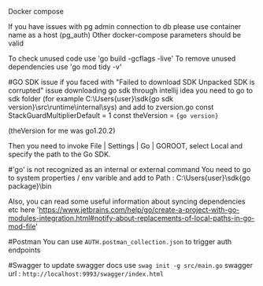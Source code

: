 Docker compose

If you have issues with pg admin connection to db please use container name as a host (pg_auth) 
Other docker-compose parameters should be valid

To check unused code use 'go build -gcflags -live'
To remove unused dependencies use 'go mod tidy -v'


#GO SDK issue
if you faced with "Failed to download SDK Unpacked SDK is corrupted" issue downloading go sdk through intellij idea
you need to go to sdk folder (for example C:\Users\{user}\sdk\{go sdk version}\src\runtime\internal\sys) and
add to zversion.go 
const StackGuardMultiplierDefault = 1 
const theVersion = `{go version}` 

(theVersion for me was go1.20.2)
 
Then you need to invoke File | Settings | Go | GOROOT, select Local and specify the path to the Go SDK.
 
#'go' is not recognized as an internal or external command
You need to go to system properties / env varible and add to Path : C:\Users\{user}\sdk\{go package}\bin

Also, you can read some useful information about syncing dependencies etc here 
'https://www.jetbrains.com/help/go/create-a-project-with-go-modules-integration.html#notify-about-replacements-of-local-paths-in-go-mod-file'

#Postman
You can use `AUTH.postman_collection.json` to trigger auth endpoints

#Swagger
to update swagger docs use `swag init -g src/main.go`
swagger url : `http://localhost:9993/swagger/index.html`